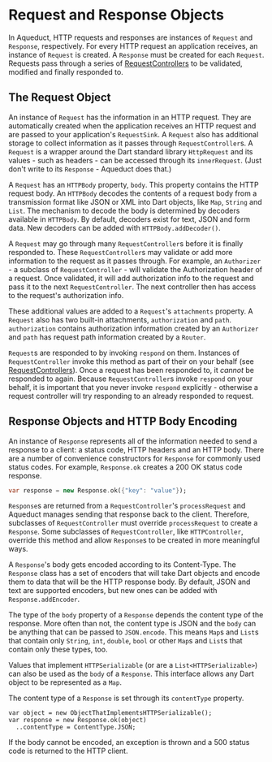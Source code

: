 # Request and Response Objects

In Aqueduct, HTTP requests and responses are instances of `Request` and `Response`, respectively. For every HTTP request an application receives, an instance of `Request` is created. A `Response` must be created for each `Request`. Requests pass through a series of [RequestControllers](request_controller.md) to be validated, modified and finally responded to.

## The Request Object

An instance of `Request` has the information in an HTTP request. They are automatically created when the application receives an HTTP request and are passed to your application's `RequestSink`. A `Request` also has additional storage to collect information as it passes through `RequestController`s. A `Request` is a wrapper around the Dart standard library `HttpRequest` and its values - such as headers - can be accessed through its `innerRequest`. (Just don't write to its `Response` - Aqueduct does that.)

A `Request` has an `HTTPBody` property, `body`. This property contains the HTTP request body. An `HTTPBody` decodes the contents of a request body from a transmission format like JSON or XML into Dart objects, like `Map`, `String` and `List`. The mechanism to decode the body is determined by decoders available in `HTTPBody`. By default, decoders exist for text, JSON and form data. New decoders can be added with `HTTPBody.addDecoder()`.

A `Request` may go through many `RequestController`s before it is finally responded to. These `RequestController`s may validate or add more information to the request as it passes through. For example, an `Authorizer` - a subclass of `RequestController` - will validate the Authorization header of a request. Once validated, it will add authorization info to the request and pass it to the next `RequestController`. The next controller then has access to the request's authorization info.

These additional values are added to a `Request`'s `attachments` property. A `Request` also has two built-in attachments, `authorization` and `path`. `authorization` contains authorization information created by an `Authorizer` and `path` has request path information created by a `Router`.

`Request`s are responded to by invoking `respond` on them. Instances of `RequestController` invoke this method as part of their  on your behalf (see [RequestControllers](request_controller.md)). Once a request has been responded to, it *cannot* be responded to again. Because `RequestController`s invoke `respond` on your behalf, it is important that you never invoke `respond` explicitly - otherwise a request controller will try responding to an already responded to request.

## Response Objects and HTTP Body Encoding

An instance of `Response` represents all of the information needed to send a response to a client: a status code, HTTP headers and an HTTP body. There are a number of convenience constructors for `Response` for commonly used status codes. For example, `Response.ok` creates a 200 OK status code response.

```dart
var response = new Response.ok({"key": "value"});
```

`Response`s are returned from a `RequestController`'s `processRequest` and Aqueduct manages sending that response back to the client.  Therefore, subclasses of `RequestController` must override `processRequest` to create a `Response`. Some subclasses of `RequestController`, like `HTTPController`, override this method and allow `Response`s to be created in more meaningful ways.

A `Response`'s body gets encoded according to its Content-Type. The `Response` class has a set of encoders that will take Dart objects and encode them to data that will be the HTTP response body. By default, JSON and text are supported encoders, but new ones can be added with `Response.addEncoder`.

The type of the `body` property of a `Response` depends the content type of the response. More often than not, the content type is JSON and the `body` can be anything that can be passed to `JSON.encode`. This means `Map`s and `List`s that contain only `String`, `int`, `double`, `bool` or other `Map`s and `List`s that contain only these types, too.

Values that implement `HTTPSerializable` (or are a `List<HTTPSerializable>`) can also be used as the `body` of a `Response`. This interface allows any Dart object to be represented as a `Map`.

The content type of a `Response` is set through its `contentType` property.

```
var object = new ObjectThatImplementsHTTPSerializable();
var response = new Response.ok(object)
  ..contentType = ContentType.JSON;
```

If the body cannot be encoded, an exception is thrown and a 500 status code is returned to the HTTP client.
